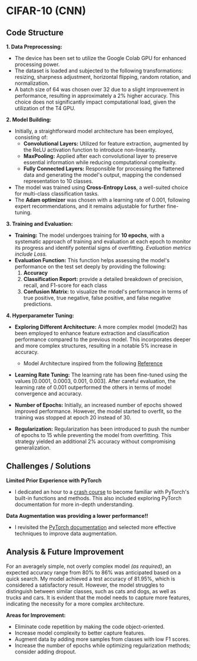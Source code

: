 # CIFAR-10 (CNN)


## Code Structure

 **1. Data Preprocessing:**

- The device has been set to utilize the Google Colab GPU for enhanced processing power.
- The dataset is loaded and subjected to the following transformations: resizing, sharpness adjustment, horizontal flipping, random rotation, and normalization.
- A batch size of 64 was chosen over 32 due to a slight improvement in performance, resulting in approximately a 2% higher accuracy. This choice does not significantly impact computational load, given the utilization of the T4 GPU.

**2. Model Building:**

- Initially, a straightforward model architecture has been employed, consisting of:
   - **Convolutional Layers:** Utilized for feature extraction, augmented by the ReLU activation function to introduce non-linearity.
   - **MaxPooling:** Applied after each convolutional layer to preserve essential information while reducing computational complexity.
   - **Fully Connected Layers:** Responsible for processing the flattened data and generating the model's output, mapping the condensed representation to 10 classes.
- The model was trained using **Cross-Entropy Loss**, a well-suited choice for multi-class classification tasks.
- The **Adam optimizer** was chosen with a learning rate of 0.001, following expert recommendations, and it remains adjustable for further fine-tuning.
   
 
**3. Training and Evaluation:**

 - **Training:** The model undergoes training for **10 epochs**, with a systematic approach of training and evaluation at each epoch to monitor its progress and identify potential signs of overfitting. *Evaluation metrics include Loss.*
 - **Evaluation Function:** This function helps assessing the model's performance on the test set deeply by providing the following:
   1) **Accuracy**
   2) **Classification Report:** provide a detailed breakdown of precision, recall, and F1-score for each class
   3) **Confusion Matrix:** to visualize the model's performance in terms of true positive, true negative, false positive, and false negative predictions.  

**4. Hyperparameter Tuning:**

 - **Exploring Different Architecture:** A more complex model (model2) has been employed to enhance feature extraction and classification performance compared to the previous model. This incorporates deeper and more complex structures, resulting in a notable 5% increase in accuracy.  
    -  Model Architecture inspired from the following [Reference](https://www.kaggle.com/code/shadabhussain/cifar-10-cnn-using-pytorch)
- **Learning Rate Tuning:** The learning rate has been fine-tuned using the values [0.0001, 0.0003, 0.001, 0.003]. After careful evaluation, the learning rate of 0.001 outperformed the others in terms of model convergence and accuracy.

- **Number of Epochs:** Initially, an increased number of epochs showed improved performance. However, the model started to overfit, so the training was stopped at epoch 20 instead of 30.

- **Regularization:** Regularization has been introduced to push the number of epochs to 15 while preventing the model from overfitting. This strategy yielded an additional 2% accuracy without compromising generalization.
 
   

 
## Challenges / Solutions
**Limited Prior Experience with PyTorch**   
- I dedicated an hour to a [crash course](https://www.youtube.com/watch?v=OIenNRt2bjg) to become familiar with PyTorch's built-in functions and methods. This also included exploring PyTorch documentation for more in-depth understanding.

**Data Augmentation was providing a lower performance!!**
-  I revisited the [PyTorch documentation](https://pytorch.org/vision/0.10/auto_examples/plot_transforms.html#resize) and selected more effective techniques to improve data augmentation.

## Analysis & Future Improvement
For an averagely simple, not overly complex model *(as required)*, an expected accuracy range from 80% to 86% was anticipated based on a quick search. My model achieved a test accuracy of 81.95%, which is considered a satisfactory result. However, the model struggles to distinguish between similar classes, such as cats and dogs, as well as trucks and cars. It is evident that the model needs to capture more features, indicating the necessity for a more complex architecture.

**Areas for Improvement:**
- Eliminate code repetition by making the code object-oriented.
- Increase model complexity to better capture features.
- Augment data by adding more samples from classes with low F1 scores.
- Increase the number of epochs while optimizing regularization methods; consider adding dropout.
